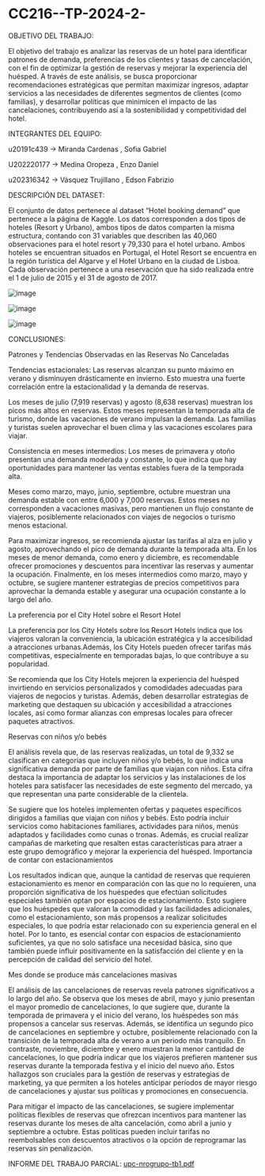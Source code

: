 # CC216--TP-2024-2-

OBJETIVO DEL TRABAJO: 

El objetivo del trabajo es analizar las reservas de un hotel para identificar patrones de demanda, preferencias de los clientes y tasas de cancelación, con el fin de optimizar la gestión de reservas y mejorar la experiencia del huésped. A través de este análisis, se busca proporcionar recomendaciones estratégicas que permitan maximizar ingresos, adaptar servicios a las necesidades de diferentes segmentos de clientes (como familias), y desarrollar políticas que minimicen el impacto de las cancelaciones, contribuyendo así a la sostenibilidad y competitividad del hotel.

INTEGRANTES DEL EQUIPO: 

u20191c439            ->     Miranda Cardenas       ,      Sofia Gabriel

U202220177            ->    Medina Oropeza           ,    Enzo Daniel

u202316342            ->     Vásquez Trujillano       ,    Edson Fabrizio

DESCRIPCIÓN DEL DATASET: 

El conjunto de datos pertenece al dataset “Hotel booking demand” que pertenece a la página de Kaggle. Los datos corresponden a dos tipos de hoteles (Resort y Urbano), ambos tipos de datos comparten la misma estructura, contando con 31 variables que describen las 40,060 observaciones para el hotel resort y 79,330 para el hotel urbano.
Ambos hoteles se encuentran situados en Portugal, el Hotel Resort se encuentra en la región turística del Algarve y el Hotel Urbano en la ciudad de Lisboa.
Cada observación pertenece a una reservación que ha sido realizada entre el 1 de julio de 2015 y el 31 de agosto de 2017.

![image](https://github.com/user-attachments/assets/46a26f93-8b0d-4056-b200-9eba1ab289d1)

![image](https://github.com/user-attachments/assets/8d1c99f6-36e4-4743-8cb6-75a6f2be1df4)

![image](https://github.com/user-attachments/assets/a6a8471b-504b-495a-a22b-f84b92b485c6)

CONCLUSIONES: 

Patrones y Tendencias Observadas en las Reservas No Canceladas

Tendencias estacionales: Las reservas alcanzan su punto máximo en verano y disminuyen drásticamente en invierno. Esto muestra una fuerte correlación entre la estacionalidad y la demanda de reservas.

Los meses de julio (7,919 reservas) y agosto (8,638 reservas) muestran los picos más altos en reservas. Estos meses representan la temporada alta de turismo, donde las vacaciones de verano impulsan la demanda. Las familias y turistas suelen aprovechar el buen clima y las vacaciones escolares para viajar.

Consistencia en meses intermedios: Los meses de primavera y otoño presentan una demanda moderada y constante, lo que indica que hay oportunidades para mantener las ventas estables fuera de la temporada alta.

Meses como marzo, mayo, junio, septiembre, octubre muestran una demanda estable con entre 6,000 y 7,000 reservas. Estos meses no corresponden a vacaciones masivas, pero mantienen un flujo constante de viajeros, posiblemente relacionados con viajes de negocios o turismo menos estacional.

Para maximizar ingresos, se recomienda ajustar las tarifas al alza en julio y agosto, aprovechando el pico de demanda durante la temporada alta. En los meses de menor demanda, como enero y diciembre, es recomendable ofrecer promociones y descuentos para incentivar las reservas y aumentar la ocupación. Finalmente, en los meses intermedios como marzo, mayo y octubre, se sugiere mantener estrategias de precios competitivos para aprovechar la demanda estable y asegurar una ocupación constante a lo largo del año.

La preferencia por el City Hotel sobre el Resort Hotel

La preferencia por los City Hotels sobre los Resort Hotels indica que los viajeros valoran la conveniencia, la ubicación estratégica y la accesibilidad a atracciones urbanas.Además, los City Hotels pueden ofrecer tarifas más competitivas, especialmente en temporadas bajas, lo que contribuye a su popularidad.

Se recomienda que los City Hotels mejoren la experiencia del huésped invirtiendo en servicios personalizados y comodidades adecuadas para viajeros de negocios y turistas. Además, deben desarrollar estrategias de marketing que destaquen su ubicación y accesibilidad a atracciones locales, así como formar alianzas con empresas locales para ofrecer paquetes atractivos.

Reservas con niños  y/o bebés 

El análisis revela que, de las reservas realizadas, un total de 9,332 se clasifican en categorías que incluyen niños y/o bebés, lo que indica una significativa demanda por parte de familias que viajan con niños. Esta cifra destaca la importancia de adaptar los servicios y las instalaciones de los hoteles para satisfacer las necesidades de este segmento del mercado, ya que representan una parte considerable de la clientela.

Se sugiere que los hoteles implementen ofertas y paquetes específicos dirigidos a familias que viajan con niños y bebés. Esto podría incluir servicios como habitaciones familiares, actividades para niños, menús adaptados y facilidades como cunas o tronas. Además, es crucial realizar campañas de marketing que resalten estas características para atraer a este grupo demográfico y mejorar la experiencia del huésped.
Importancia de contar con estacionamientos

Los resultados indican que, aunque la cantidad de reservas que requieren estacionamiento es menor en comparación con las que no lo requieren, una proporción significativa de los huéspedes que efectúan solicitudes especiales también optan por espacios de estacionamiento. Esto sugiere que los huéspedes que valoran la comodidad y las facilidades adicionales, como el estacionamiento, son más propensos a realizar solicitudes especiales, lo que podría estar relacionado con su experiencia general en el hotel. Por lo tanto, es esencial contar con espacios de estacionamiento suficientes, ya que no solo satisface una necesidad básica, sino que también puede influir positivamente en la satisfacción del cliente y en la percepción de calidad del servicio del hotel.

Mes donde se produce más cancelaciones masivas

El análisis de las cancelaciones de reservas revela patrones significativos a lo largo del año. Se observa que los meses de abril, mayo y junio presentan el mayor promedio de cancelaciones, lo que sugiere que, durante la temporada de primavera y el inicio del verano, los huéspedes son más propensos a cancelar sus reservas. Además, se identifica un segundo pico de cancelaciones en septiembre y octubre, posiblemente relacionado con la transición de la temporada alta de verano a un periodo más tranquilo. En contraste, noviembre, diciembre y enero muestran la menor cantidad de cancelaciones, lo que podría indicar que los viajeros prefieren mantener sus reservas durante la temporada festiva y el inicio del nuevo año. Estos hallazgos son cruciales para la gestión de reservas y estrategias de marketing, ya que permiten a los hoteles anticipar períodos de mayor riesgo de cancelaciones y ajustar sus políticas y promociones en consecuencia.

Para mitigar el impacto de las cancelaciones, se sugiere implementar políticas flexibles de reservas que ofrezcan incentivos para mantener las reservas durante los meses de alta cancelación, como abril a junio y septiembre a octubre. Estas políticas pueden incluir tarifas no reembolsables con descuentos atractivos o la opción de reprogramar las reservas sin penalización.


INFORME DEL TRABAJO PARCIAL: [upc-nrogrupo-tb1.pdf](https://github.com/user-attachments/files/17162413/upc-nrogrupo-tb1.pdf)
